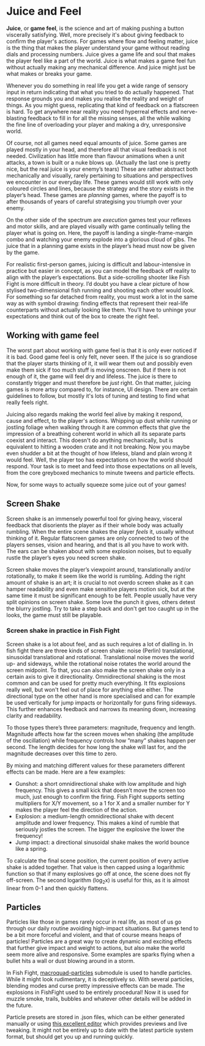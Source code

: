 # Juice and Feel
**Juice**, or **game feel**, is the science and art of making pushing a button viscerally satisfying. Well, more precisely it's about giving feedback to confirm the player's actions. For games where flow and feeling matter, juice is the thing that makes the player understand your game without reading dials and processing numbers. Juice gives a game life and soul that makes the player feel like a part of the world. Juice is what makes a game feel fun without actually making any mechanical difference. And juice might just be what makes or breaks your game.

Whenever you do something in real life you get a wide range of sensory input in return indicating that what you tried to do actually happened. That response grounds you and makes you realise the reality and weight of things. As you might guess, replicating that kind of feedback on a flatscreen is hard. To get anywhere near reality you need hyperreal effects and nerve-blasting feedback to fill in for all the missing senses, all the while walking the fine line of overloading your player and making a dry, unresponsive world.

Of course, not all games need equal amounts of juice. Some games are played mostly in your head, and therefore all that visual feedback is not needed. Civilization has little more than flavour animations when a unit attacks, a town is built or a nuke blows up. (Actually the last one is pretty nice, but the real juice is your enemy’s tears) These are rather abstract both mechanically and visually, rarely pertaining to situations and perspectives we encounter in our everyday life. These games would still work with only coloured circles and lines, because the strategy and the story exists in the player’s head. These games are *planning* games, where the payoff is to after thousands of years of careful strategising you triumph over your enemy. 

On the other side of the spectrum are *execution* games test your reflexes and motor skills, and are played visually with game continually telling the player what is going on. Here, the payoff is landing a single-frame-margin combo and watching your enemy explode into a glorious cloud of gibs. The juice that in a planning game exists in the player’s head must now be given by the game. 

For realistic first-person games, juicing is difficult and labour-intensive in practice but easier in concept, as you can model the feedback off reality to align with the player’s expectations. But a side-scrolling shooter like Fish Fight is more difficult in theory. I’d doubt you have a clear picture of how stylised two-dimensional fish running and shooting each other would look. For something so far detached from reality, you must work a lot in the same way as with symbol drawing: finding effects that represent their real-life counterparts without actually looking like them. You'll have to unhinge your expectations and think out of the box to create the right feel.

## Working with game feel
The worst part about working with game feel is that it is only ever noticed if it is bad. Good game feel is only felt, never seen. If the juice is so grandiose that the player starts thinking of it, it will wear them out and possibly even make them sick if too much stuff is moving onscreen. But if there is not enough of it, the game will feel dry and lifeless. The juice is there to constantly trigger and must therefore be *just* right. On that matter, juicing games is more artsy compared to, for instance, UI design. There are certain guidelines to follow, but mostly it's lots of tuning and testing to find what really feels right. 

Juicing also regards making the world feel alive by making it respond, cause and effect, to the player's actions. Whipping up dust while running or jostling foliage when walking through it are common effects that give the impression of a breathing coherent world in which all its separate parts coexist and interact. This doesn't do anything mechanically, but is equivalent to hitting a wooden crate and it not breaking. Now you maybe even shudder a bit at the thought of how lifeless, bland and plain wrong it would feel. Well, the player too has expectations on how the world should respond. Your task is to meet and feed into those expectations on all levels, from the core greyboxed mechanics to minute tweens and particle effects. 

Now, for some ways to actually squeeze some juice out of your games!

## Screen Shake
Screen shake is an immensely powerful tool for giving heavy, visceral feedback that disorients the player as if their whole body was actually rumbling. When the entire scene shakes the player *feels* it, usually without thinking of it. Regular flatscreen games are only connected to two of the players senses, vision and hearing, and that is all you have to work with. The ears can be shaken about with some explosion noises, but to equally rustle the player’s eyes you need screen shake. 

Screen shake moves the player’s viewpoint around, translationally and/or rotationally, to make it seem like the world is rumbling. Adding the right amount of shake is an art; it is crucial to not overdo screen shake as it can hamper readability and even make sensitive players motion sick, but at the same time it must be significant enough to be felt. People usually have very split opinions on screen shake. Some love the punch it gives, others detest the blurry jostling. Try to take a step back and don't get too caught up in the looks, the game must still be playable.

### Screen shake in practice in Fish Fight

Screen shake is a lot about feel, and as such requires a lot of dialling in. In fish fight there are three kinds of screen shake: noise (Perlin) translational, sinusoidal translational and rotational. Translational noise moves the world up- and sideways, while the rotational noise rotates the world around the screen midpoint. To that, you can also make the screen shake only in a certain axis to give it directionality. Omnidirectional shaking is the most common and can be used for pretty much everything. It fits explosions really well, but won't feel out of place for anything else either. The directional type on the other hand is more specialised and can for example be used vertically for jump impacts or horizontally for guns firing sideways. This further enhances feedback and narrows its meaning down, increasing clarity and readability.

To those types there’s three parameters: magnitude, frequency and length. Magnitude affects how far the screen moves when shaking (the amplitude of the oscillation) while frequency controls how ”many” shakes happen per second. The length decides for how long the shake will last for, and the magnitude decreases over this time to zero.

By mixing and matching different values for these parameters different effects can be made. Here are a few examples:
- Gunshot: a short omnidirectional shake with low amplitude and high frequency. This gives a small kick that doesn’t move the screen too much, just enough to confirm the firing.
Fish Fight supports setting multipliers for X/Y movement, so a 1 for X and a smaller number for Y makes the player feel the direction of the action.
- Explosion: a medium-length omnidirectional shake with decent amplitude and lower frequency. This makes a kind of rumble that seriously jostles the screen. The bigger the explosive the lower the frequency!
- Jump impact: a directional sinusoidal shake makes the world bounce like a spring. 

To calculate the final scene position, the current position of every active shake is added together. That value is then capped using a logarithmic function so that if many explosives go off at once, the scene does not fly off-screen. The second logarithm (log<sub>2</sub>x) is useful for this, as it is almost linear from 0-1 and then quickly flattens.

## Particles
Particles like those in games rarely occur in real life, as most of us go through our daily routine avoiding high-impact situations. But games tend to be a bit more forceful and violent, and that of course means heaps of particles! Particles are a great way to create dynamic and exciting effects that further give impact and weight to actions, but also make the world seem more alive and responsive. Some examples are sparks flying when a bullet hits a wall or dust blowing around in a storm. 

In Fish Fight, [macroquad-particles](https://crates.io/crates/macroquad-particles) submodule is used to handle particles. While it might look rudimentary, it is deceptively so. With several particles, blending modes and curse pretty impressive effects can be made. The explosions in FishFight used to be entirely procedural! Now it is used for muzzle smoke, trails, bubbles and whatever other details will be added in the future. 

Particle presets are stored in .json files, which can be either generated manually or using [this excellent editor](https://fedorgames.itch.io/macroquad-particles) which provides previews and live tweaking. It might not be entirely up to date with the latest particle system format, but should get you up and running quickly.
